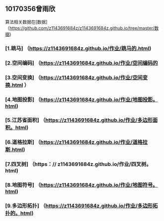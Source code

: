 ## 10170356曾雨欣

算法相关数据在[数据]（https://github.com/z1143691684z/z1143691684z.github.io/tree/master/数据)

### [1.跳马] （https://z1143691684z.github.io/作业/跳马的.html)
### [2.空间编码] （https://z1143691684z.github.io/作业/空间编码的
### [3.空间变换] （https://z1143691684z.github.io/作业/空间变换.html ）
### [4.地图投影] （https://z1143691684z.github.io/作业/地图投影。html)
### [5.江苏省面积] （https://z1143691684z.github.io/作业/多边形面积。html)
### [6.道格拉斯] （https://z1143691684z.github.io/作业/道格拉斯.html)
### [7.四叉树] （https：// z1143691684z.github.io/作业/四叉树。html)
### [8.地图符号] （https://z1143691684z.github.io/作业/地图符号。html)
### [9.多边形拓扑] （https://z1143691684z.github.io/作业/多边形拓扑的。html)
